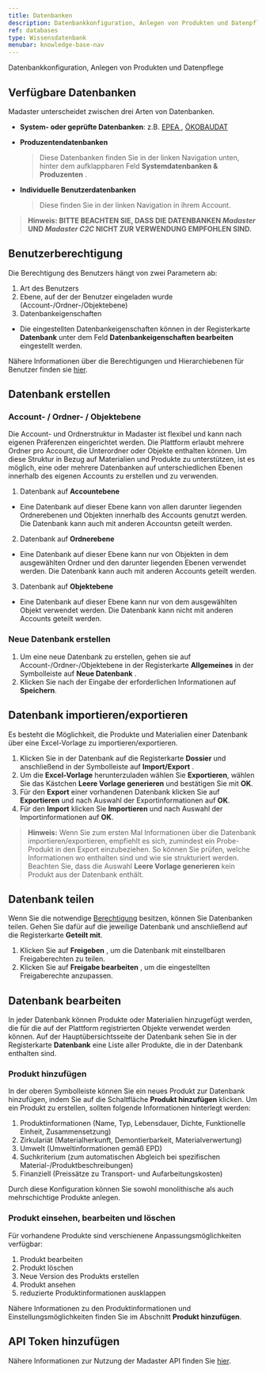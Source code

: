 ```yaml
---
title: Datenbanken
description: Datenbankkonfiguration, Anlegen von Produkten und Datenpflege
ref: databases
type: Wissensdatenbank
menubar: knowledge-base-nav
---
```


Datenbankkonfiguration, Anlegen von Produkten und Datenpflege

## Verfügbare Datenbanken

Madaster unterscheidet zwischen drei Arten von Datenbanken.

* **System- oder geprüfte Datenbanken**: z.B.  <a href= '/files/at/Epea_Generic.xlsx' target='_blank'>EPEA </a>, <a href= 'https://www.oekobaudat.de/' target='_blank'>ÖKOBAUDAT</a> <iconify-icon inline icon='mdi-database-check-outline'/>
* **Produzentendatenbanken** <iconify-icon inline icon='mdi-database' />
  > Diese Datenbanken finden Sie in der linken Navigation <iconify-icon inline icon='mdi-menu' /> unten, hinter dem aufklappbaren Feld <iconify-icon inline icon='mdi-chevron-down' />  **Systemdatenbanken & Produzenten** <iconify-icon inline icon='mdi-database-cog-outline' />.

* **Individuelle Benutzerdatenbanken** <iconify-icon inline icon='mdi-database' />
  > Diese finden Sie in der linken Navigation <iconify-icon inline icon='mdi-menu' /> in ihrem Account.

> **Hinweis: BITTE BEACHTEN SIE, DASS DIE DATENBANKEN *Madaster* UND *Madaster C2C* NICHT ZUR VERWENDUNG EMPFOHLEN SIND.**

## Benutzerberechtigung

Die Berechtigung des Benutzers hängt von zwei Parametern ab:
1. Art des Benutzers
2. Ebene, auf der der Benutzer eingeladen wurde (Account-/Ordner-/Objektebene)
3. Datenbankeigenschaften
* Die eingestellten Datenbankeigenschaften können in der Registerkarte **Datenbank** unter dem Feld **Datenbankeigenschaften bearbeiten** <iconify-icon inline icon='mdi-pencil-outline'/> eingestellt werden.

Nähere Informationen über die Berechtigungen und Hierarchiebenen für Benutzer finden sie
<a href='/at/de/knowledge-base/users.html' target='_blank'>hier</a>.

## Datenbank erstellen

### Account- / Ordner- / Objektebene
Die Account- und Ordnerstruktur in Madaster ist flexibel und kann nach eigenen Präferenzen eingerichtet werden. Die Plattform erlaubt mehrere Ordner pro Account, die Unterordner oder Objekte enthalten können. Um diese Struktur in Bezug auf Materialien und Produkte zu unterstützen, ist es möglich, eine oder mehrere Datenbanken auf unterschiedlichen Ebenen innerhalb des eigenen Accounts zu erstellen und zu verwenden.

1. Datenbank auf **Accountebene** <iconify-icon inline icon='mdi-briefcase-variant'/>
  * Eine Datenbank auf dieser Ebene kann von allen darunter liegenden Ordnerebenen und Objekten innerhalb des Accounts genutzt werden. Die Datenbank kann auch mit anderen Accountsn geteilt werden.
2. Datenbank auf **Ordnerebene** <iconify-icon inline icon='mdi-folder-outline'/>
  * Eine Datenbank auf dieser Ebene kann nur von Objekten in dem ausgewählten Ordner und den darunter liegenden Ebenen verwendet werden. Die Datenbank kann auch mit anderen Accounts geteilt werden.
3. Datenbank auf **Objektebene** <iconify-icon inline icon='mdi-office-building'/> 
  * Eine Datenbank auf dieser Ebene kann nur von dem ausgewählten Objekt verwendet werden. Die Datenbank kann nicht mit anderen Accounts geteilt werden.

### Neue Datenbank erstellen
1. Um eine neue Datenbank zu erstellen, gehen sie auf Account-/Ordner-/Objektebene in der Registerkarte **Allgemeines** in der Symbolleiste auf **Neue Datenbank** <iconify-icon inline icon='mdi-database-plus-outline'/>.
2. Klicken Sie nach der Eingabe der erforderlichen Informationen auf **Speichern**.


## Datenbank importieren/exportieren
Es besteht die Möglichkeit, die Produkte und Materialien einer Datenbank über eine Excel-Vorlage zu importieren/exportieren.
1. Klicken Sie in der Datenbank auf die Registerkarte **Dossier** und anschließend in der Symbolleiste auf **Import/Export** <iconify-icon inline icon='mdi-swap-vertical'/>.
1. Um die **Excel-Vorlage** herunterzuladen wählen Sie **Exportieren**, wählen Sie das Kästchen **Leere Vorlage generieren** <iconify-icon inline icon='mdi-checkbox-marked'/> und bestätigen Sie mit **OK**.
1. Für den **Export** einer vorhandenen Datenbank klicken Sie auf **Exportieren** und nach Auswahl der Exportinformationen <iconify-icon inline icon='mdi-checkbox-marked'/> auf **OK**. 
1. Für den **Import** klicken Sie **Importieren** und nach Auswahl der Importinformationen <iconify-icon inline icon='mdi-checkbox-marked'/> auf **OK**.
> **Hinweis:** Wenn Sie zum ersten Mal Informationen über die Datenbank importieren/exportieren, empfiehlt es sich, zumindest ein Probe-Produkt in den Export einzubeziehen. So können Sie prüfen, welche Informationen wo enthalten sind und wie sie strukturiert werden. Beachten Sie, dass die Auswahl **Leere Vorlage generieren** kein Produkt aus der Datenbank enthält.

## Datenbank teilen
 Wenn Sie die notwendige <a href='/at/de/knowledge-base/users.html' target='_blank'>Berechtigung</a> besitzen, können Sie Datenbanken teilen. Gehen Sie dafür auf die jeweilige Datenbank <iconify-icon inline icon='mdi-database' /> und anschließend auf die Registerkarte **Geteilt mit**.
 1. Klicken Sie auf **Freigeben** <iconify-icon inline icon='mdi-plus-circle-outline'/>, um die Datenbank mit einstellbaren Freigaberechten zu teilen.
 1. Klicken Sie auf **Freigabe bearbeiten** <iconify-icon inline icon='mdi-pencil-outline'/>, um die eingestellten Freigaberechte anzupassen. 
 
## Datenbank bearbeiten
In jeder Datenbank können Produkte oder Materialien hinzugefügt werden, die für die auf der Plattform registrierten Objekte verwendet werden können. Auf der Hauptübersichtsseite der Datenbank sehen Sie in der Registerkarte **Datenbank** eine Liste aller Produkte, die in der Datenbank enthalten sind.

### Produkt hinzufügen
In der oberen Symbolleiste können Sie ein neues Produkt zur Datenbank hinzufügen, indem Sie auf die Schaltfläche **Produkt hinzufügen** <iconify-icon inline icon='mdi-plus-circle-outline'/> klicken. Um ein Produkt zu erstellen, sollten folgende Informationen hinterlegt werden:
1. Produktinformationen (Name, Typ, Lebensdauer, Dichte, Funktionelle Einheit, Zusammensetzung)
1. Zirkulariät (Materialherkunft, Demontierbarkeit, Materialverwertung)
1. Umwelt (Umweltinformationen gemäß EPD)
1. Suchkriterium (zum automatischen Abgleich bei spezifischen Material-/Produktbeschreibungen)
1. Finanziell (Preissätze zu Transport- und Aufarbeitungskosten)

Durch diese Konfiguration können Sie sowohl monolithische als auch mehrschichtige Produkte anlegen.

### Produkt einsehen, bearbeiten und löschen
Für vorhandene Produkte sind verschienene Anpassungsmöglichkeiten verfügbar:
1. Produkt bearbeiten <iconify-icon inline icon='mdi-pencil-outline'/>
1. Produkt löschen <iconify-icon inline icon='mdi-delete-outline'/>
1. Neue Version des Produkts erstellen <iconify-icon inline icon='mdi-content-duplicate'/>
1. Produkt ansehen <iconify-icon inline icon='mdi-arrow-right-circle-outline'/>
1. reduzierte Produktinformationen ausklappen <iconify-icon inline icon='mdi-chevron-down'/>

Nähere Informationen zu den Produktinformationen und Einstellungsmöglichkeiten finden Sie im Abschnitt **Produkt hinzufügen**.

## API Token hinzufügen

Nähere Informationen zur Nutzung der Madaster API finden Sie <a href="/at/de/api/" target="_blank">hier</a>.
